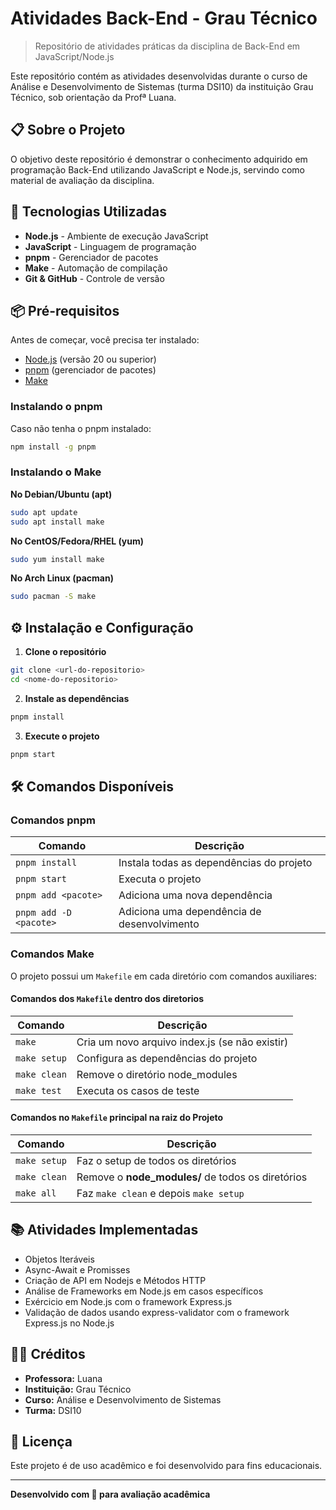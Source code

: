 # Atividades Back-End - Grau Técnico

> Repositório de atividades práticas da disciplina de Back-End em JavaScript/Node.js

Este repositório contém as atividades desenvolvidas durante o curso de Análise e Desenvolvimento de Sistemas (turma DSI10) da instituição Grau Técnico, sob orientação da Profª Luana.

## 📋 Sobre o Projeto

O objetivo deste repositório é demonstrar o conhecimento adquirido em programação Back-End utilizando JavaScript e Node.js, servindo como material de avaliação da disciplina.

## 🚀 Tecnologias Utilizadas

- **Node.js** - Ambiente de execução JavaScript
- **JavaScript** - Linguagem de programação
- **pnpm** - Gerenciador de pacotes
- **Make** - Automação de compilação
- **Git & GitHub** - Controle de versão

## 📦 Pré-requisitos

Antes de começar, você precisa ter instalado:

- [Node.js](https://nodejs.org/) (versão 20 ou superior)
- [pnpm](https://pnpm.io/) (gerenciador de pacotes)
- [Make](https://www.gnu.org/software/make/)

### Instalando o pnpm

Caso não tenha o pnpm instalado:

```bash
npm install -g pnpm
```

### Instalando o Make

**No Debian/Ubuntu (apt)**

```bash
sudo apt update
sudo apt install make
```

**No CentOS/Fedora/RHEL (yum)**

```bash
sudo yum install make
```

**No Arch Linux (pacman)**

```bash
sudo pacman -S make
```

## ⚙️ Instalação e Configuração

1. **Clone o repositório**

```bash
git clone <url-do-repositorio>
cd <nome-do-repositorio>
```

2. **Instale as dependências**

```bash
pnpm install
```

3. **Execute o projeto**

```bash
pnpm start
```

## 🛠️ Comandos Disponíveis

### Comandos pnpm

| Comando | Descrição |
|---------|-----------|
| `pnpm install` | Instala todas as dependências do projeto |
| `pnpm start` | Executa o projeto |
| `pnpm add <pacote>` | Adiciona uma nova dependência |
| `pnpm add -D <pacote>` | Adiciona uma dependência de desenvolvimento |

### Comandos Make

O projeto possui um `Makefile` em cada diretório com comandos auxiliares:

#### Comandos dos `Makefile` dentro dos diretorios

| Comando | Descrição |
|---------|-----------|
| `make` | Cria um novo arquivo index.js (se não existir) |
| `make setup` | Configura as dependências do projeto |
| `make clean` | Remove o diretório node_modules |
| `make test` | Executa os casos de teste |

#### Comandos no `Makefile` principal na raiz do Projeto

| Comando | Descrição |
|---------|-----------|
| `make setup` | Faz o setup de todos os diretórios |
| `make clean` | Remove o **node_modules/** de todos os diretórios |
| `make all` | Faz `make clean` e depois `make setup` |

## 📚 Atividades Implementadas

- Objetos Iteráveis
- Async-Await e Promisses
- Criação de API em Nodejs e Métodos HTTP
- Análise de Frameworks em Node.js em casos específicos
- Exércicio em Node.js com o framework Express.js
- Validação de dados usando express-validator com o framework Express.js no Node.js

## 👩‍🏫 Créditos

- **Professora:** Luana
- **Instituição:** Grau Técnico
- **Curso:** Análise e Desenvolvimento de Sistemas
- **Turma:** DSI10

## 📄 Licença

Este projeto é de uso acadêmico e foi desenvolvido para fins educacionais.

---

**Desenvolvido com 💙 para avaliação acadêmica**
